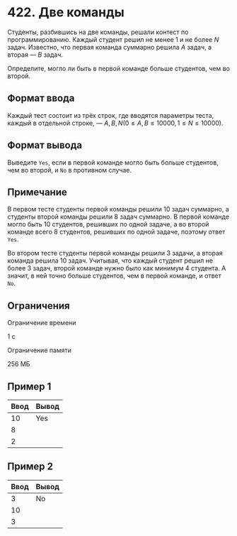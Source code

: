 # 422. Две команды

Студенты, разбившись на две команды, решали контест по программированию. Каждый студент решил не менее $1$ и не более $N$ задач. Известно, что первая команда суммарно решила $A$ задач, а вторая — $B$ задач.

Определите, могло ли быть в первой команде больше студентов, чем во второй.

## Формат ввода

Каждый тест состоит из трёх строк, где вводятся параметры теста, каждый в отдельной строке, — $A, B, N (0 \le A, B \le 10000, 1 \le N \le 10000)$.

## Формат вывода

Выведите `Yes`, если в первой команде могло быть больше студентов, чем во второй, и `No` в противном случае.

## Примечание

В первом тесте студенты первой команды решили $10$ задач суммарно, а студенты второй команды решили $8$ задач суммарно. В первой команде могло быть $10$ студентов, решивших по одной задаче, а во второй команде всего 8 студентов, решивших по одной задаче, поэтому ответ `Yes`.

Во втором тесте студенты первой команды решили $3$ задачи, а вторая команда решила $10$ задач. Учитывая, что каждый студент решил не более $3$ задач, второй команде нужно было как минимум $4$ студента. А значит, в ней точно больше студентов, чем в первой команде, и ответ `No`.

## Ограничения

Ограничение времени

1 с

Ограничение памяти

256 МБ

## Пример 1

| Ввод | Вывод |
|------|-------|
| 10   | Yes   |
| 8    |       |
| 2    |       |

## Пример 2

| Ввод | Вывод |
|------|-------|
| 3    | No    |
| 10   |       |
| 3    |       |
